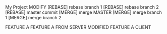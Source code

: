 My Project
MODIFY
[REBASE] rebase branch 1
[REBASE] rebase branch 2
[REBASE] master commit
[MERGE] merge MASTER
[MERGE] merge branch 1
[MERGE] merge branch 2


FEATURE A
FEATURE A FROM SERVER
MODIFIED FEATURE A CLIENT
